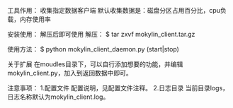 工具作用：
   收集指定数据客户端
   默认收集数据是：磁盘分区占用百分比，cpu负载，内存使用率 

安装使用：
   解压后即可使用
   解压：
      $ tar zxvf mokylin_client.tar.gz

   使用方法：
      $ python mokylin_client_daemon.py (start|stop)

关于扩展
   在moudles目录下，可以自行添加想要的功能，并编辑mokylin_client.py，加入到返回数据中即可。


注意事项：
   1.配置文件
     配置说明，见配置文件注释。
   2.日志目录
     当前目录logs，日志名称默认为mokylin_client.log。
